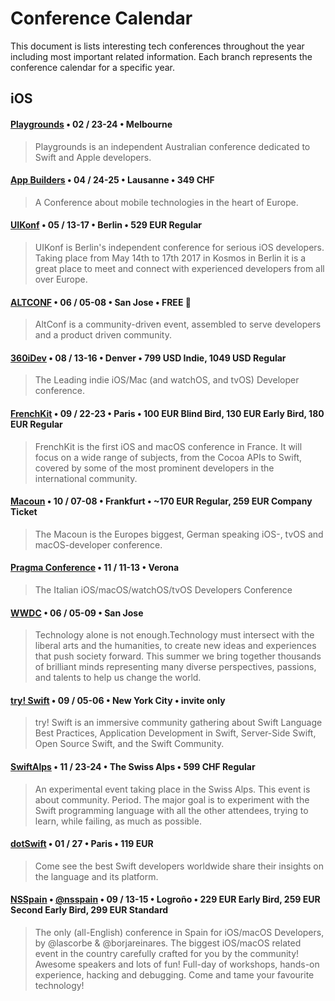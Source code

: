 # Conference Calendar
This document is lists interesting tech conferences throughout the year including most important related information. Each branch represents the conference calendar for a specific year.

## iOS
#### [Playgrounds](http://www.playgroundscon.com) • 02 / 23-24 • Melbourne
> Playgrounds is an independent Australian conference dedicated to Swift and Apple developers.
#### [App Builders](https://www.appbuilders.ch) • 04 / 24-25 • Lausanne • 349 CHF
> A Conference about mobile technologies in the heart of Europe.
#### [UIKonf](http://www.uikonf.com) • 05 / 13-17 • Berlin • 529 EUR Regular
> UIKonf is Berlin's independent conference for serious iOS developers. Taking place from May 14th to 17th 2017 in Kosmos in Berlin it is a great place to meet and connect with experienced developers from all over Europe.
#### [ALTCONF](http://altconf.com) • 06 / 05-08 • San Jose • FREE 🤑
> AltConf is a community-driven event, assembled to serve developers and a product driven community.
#### [360iDev](http://360idev.com) • 08 / 13-16 • Denver • 799 USD Indie, 1049 USD Regular
> The Leading indie iOS/Mac (and watchOS, and tvOS) Developer conference. 
#### [FrenchKit](http://frenchkit.fr) • 09 / 22-23 • Paris • 100 EUR Blind Bird, 130 EUR Early Bird, 180 EUR Regular
> FrenchKit is the first iOS and macOS conference in France. It will focus on a wide range of subjects, from the Cocoa APIs to Swift, covered by some of the most prominent developers in the international community.
#### [Macoun](https://macoun.de) • 10 / 07-08 • Frankfurt • ~170 EUR Regular, 259 EUR Company Ticket
> The Macoun is the Europes biggest, German speaking iOS-, tvOS and macOS-developer conference.
#### [Pragma Conference](http://www.pragmaconference.com) • 11 / 11-13 • Verona
> The Italian iOS/macOS/watchOS/tvOS Developers Conference
#### [WWDC](https://developer.apple.com/wwdc) • 06 / 05-09 • San Jose
> Technology alone is not enough.Technology must intersect with the liberal arts and the humanities, to create new ideas and experiences that push society forward. This summer we bring together thousands of brilliant minds representing many diverse perspectives, passions, and talents to help us change the world.
#### [try! Swift](https://www.tryswift.co/events/2017/nyc/) • 09 / 05-06 • New York City • invite only
> try! Swift is an immersive community gathering about Swift Language Best Practices, Application Development in Swift, Server-Side Swift, Open Source Swift, and the Swift Community.
#### [SwiftAlps](http://theswiftalps.com) • 11 / 23-24 • The Swiss Alps • 599 CHF Regular
> An experimental event taking place in the Swiss Alps. This event is about community. Period. The major goal is to experiment with the Swift programming language with all the other attendees, trying to learn, while failing, as much as possible.
#### [dotSwift](https://www.dotswift.io) • 01 / 27 • Paris • 119 EUR
> Come see the best Swift developers worldwide share their insights on the language and its platform.
#### [NSSpain](https://2017.nsspain.com) • [@nsspain](https://twitter.com/nsspain) • 09 / 13-15 • Logroño • 229 EUR Early Bird, 259 EUR Second Early Bird, 299 EUR Standard
> The only (all-English) conference in Spain for iOS/macOS Developers, by @lascorbe & @borjareinares. The biggest iOS/macOS related event in the country carefully crafted for you by the community! Awesome speakers and lots of fun! Full-day of workshops, hands-on experience, hacking and debugging. Come and tame your favourite technology!